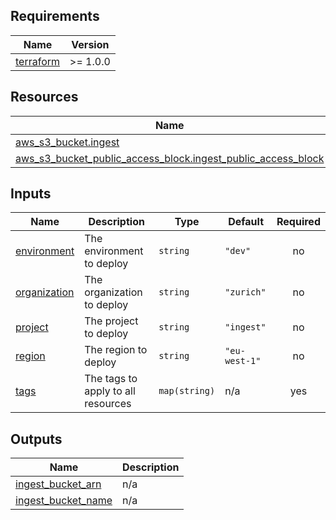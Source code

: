 <!-- BEGIN_AUTOMATED_TF_DOCS_BLOCK -->
## Requirements

| Name | Version |
|------|---------|
| <a name="requirement_terraform"></a> [terraform](#requirement\_terraform) | >= 1.0.0 |
## Resources

| Name | Type |
|------|------|
| [aws_s3_bucket.ingest](https://registry.terraform.io/providers/hashicorp/aws/latest/docs/resources/s3_bucket) | resource |
| [aws_s3_bucket_public_access_block.ingest_public_access_block](https://registry.terraform.io/providers/hashicorp/aws/latest/docs/resources/s3_bucket_public_access_block) | resource |
## Inputs

| Name | Description | Type | Default | Required |
|------|-------------|------|---------|:--------:|
| <a name="input_environment"></a> [environment](#input\_environment) | The environment to deploy | `string` | `"dev"` | no |
| <a name="input_organization"></a> [organization](#input\_organization) | The organization to deploy | `string` | `"zurich"` | no |
| <a name="input_project"></a> [project](#input\_project) | The project to deploy | `string` | `"ingest"` | no |
| <a name="input_region"></a> [region](#input\_region) | The region to deploy | `string` | `"eu-west-1"` | no |
| <a name="input_tags"></a> [tags](#input\_tags) | The tags to apply to all resources | `map(string)` | n/a | yes |
## Outputs

| Name | Description |
|------|-------------|
| <a name="output_ingest_bucket_arn"></a> [ingest\_bucket\_arn](#output\_ingest\_bucket\_arn) | n/a |
| <a name="output_ingest_bucket_name"></a> [ingest\_bucket\_name](#output\_ingest\_bucket\_name) | n/a |
<!-- END_AUTOMATED_TF_DOCS_BLOCK -->